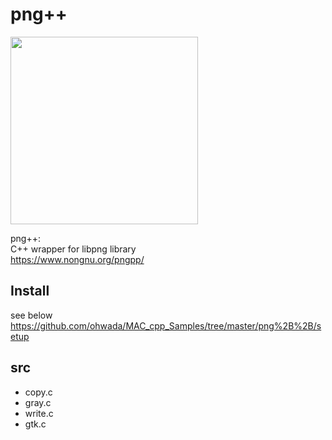png++
===============

<image src="https://raw.githubusercontent.com/ohwada/MAC_cpp_Samples/master/png%2B%2B/scrrenshots/scrrenshot_uparrow.png" width="300" />  


png++:  
C++ wrapper for libpng library  
https://www.nongnu.org/pngpp/  

## Install   
see below  
https://github.com/ohwada/MAC_cpp_Samples/tree/master/png%2B%2B/setup  


## src
- copy.c
- gray.c
- write.c
- gtk.c
